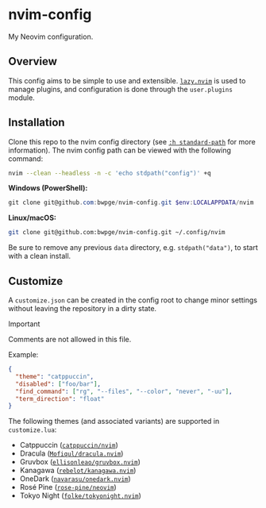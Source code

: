 # nvim-config

My Neovim configuration.

## Overview

This config aims to be simple to use and extensible. [`lazy.nvim`](https://github.com/folke/lazy.nvim) is used to manage plugins, and configuration is done through the `user.plugins` module.

## Installation

Clone this repo to the nvim config directory (see [`:h standard-path`](https://neovim.io/doc/user/starting.html#standard-path) for more information). The nvim config path can be viewed with the following command:

```sh
nvim --clean --headless -n -c 'echo stdpath("config")' +q
```

**Windows (PowerShell):**

```powershell
git clone git@github.com:bwpge/nvim-config.git $env:LOCALAPPDATA/nvim
```

**Linux/macOS:**

```sh
git clone git@github.com:bwpge/nvim-config.git ~/.config/nvim
```

Be sure to remove any previous `data` directory, e.g. `stdpath("data")`, to start with a clean install.

## Customize

A `customize.json` can be created in the config root to change minor settings without leaving the repository in a dirty state.

> [!IMPORTANT]
>
> Comments are not allowed in this file.

Example:

```json
{
  "theme": "catppuccin",
  "disabled": ["foo/bar"],
  "find_command": ["rg", "--files", "--color", "never", "-uu"],
  "term_direction": "float"
}
```

The following themes (and associated variants) are supported in `customize.lua`:

- Catppuccin ([`catppuccin/nvim`](https://github.com/catppuccin/nvim))
- Dracula ([`Mofiqul/dracula.nvim`](https://github.com/Mofiqul/dracula.nvim))
- Gruvbox ([`ellisonleao/gruvbox.nvim`](https://github.com/ellisonleao/gruvbox.nvim))
- Kanagawa ([`rebelot/kanagawa.nvim`](https://github.com/rebelot/kanagawa.nvim))
- OneDark ([`navarasu/onedark.nvim`](https://github.com/navarasu/onedark.nvim))
- Rosé Pine ([`rose-pine/neovim`](https://github.com/rose-pine/neovim))
- Tokyo Night ([`folke/tokyonight.nvim`](https://github.com/folke/tokyonight.nvim))
